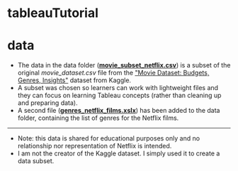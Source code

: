 # tableauTutorial

# data
- The data in the data folder ([**movie_subset_netflix.csv**](https://github.com/scinana/tableauTutorial/blob/main/data/movie_subset_netflix.csv)) is a subset of the original *movie_dataset.csv* file from the ["Movie Dataset: Budgets, Genres, Insights"](https://www.kaggle.com/datasets/utkarshx27/movies-dataset) dataset from Kaggle.
- A subset was chosen so learners can work with lightweight files and they can focus on learning Tableau concepts (rather than cleaning up and preparing data).
- A second file ([**genres_netflix_films.xslx**](https://github.com/scinana/tableauTutorial/blob/main/data/genres_netflix_films.xlsx)) has been added to the data folder, containing the list of genres for the Netflix films.
------------------------
- Note: this data is shared for educational purposes only and no relationship nor representation of Netflix is intended.
- I am not the creator of the Kaggle dataset. I simply used it to create a data subset.
